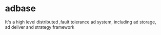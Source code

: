 adbase
======

It's a high level distributed ,fault tolerance ad system, including ad storage, ad deliver and strategy framework

